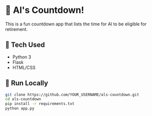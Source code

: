 # 🎉 Al's Countdown!

This is a fun countdown app that lists the time for Al to be eligible for retirement.

## 🧰 Tech Used
- Python 3
- Flask
- HTML/CSS

## 🚀 Run Locally
```bash
git clone https://github.com/YOUR_USERNAME/als-countdown.git
cd als-countdown
pip install -r requirements.txt
python app.py
